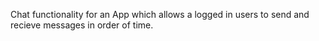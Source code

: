 Chat functionality for an App which allows a logged in users to send and recieve messages in order of time.
